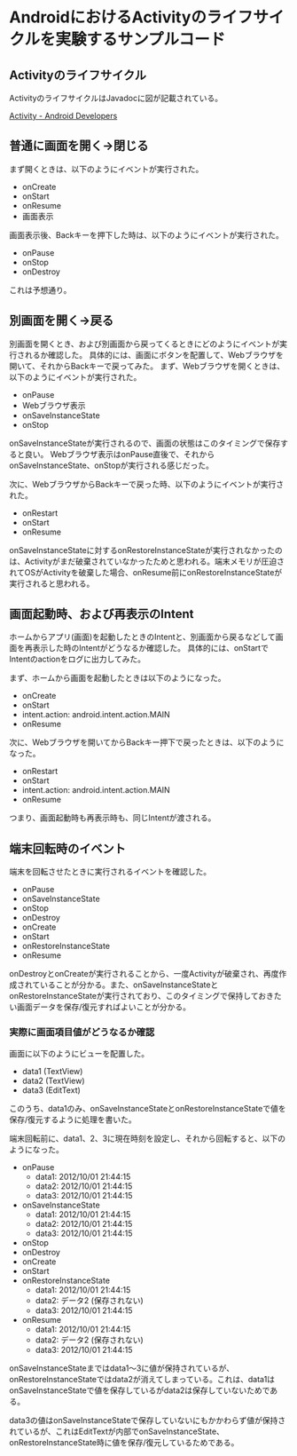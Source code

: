 # AndroidにおけるActivityのライフサイクルを実験するサンプルコード

## Activityのライフサイクル

ActivityのライフサイクルはJavadocに図が記載されている。

[Activity - Android Developers](http://developer.android.com/reference/android/app/Activity.html)

## 普通に画面を開く→閉じる

まず開くときは、以下のようにイベントが実行された。

- onCreate
- onStart
- onResume
- 画面表示

画面表示後、Backキーを押下した時は、以下のようにイベントが実行された。

- onPause
- onStop
- onDestroy

これは予想通り。

## 別画面を開く→戻る

別画面を開くとき、および別画面から戻ってくるときにどのようにイベントが実行されるか確認した。
具体的には、画面にボタンを配置して、Webブラウザを開いて、それからBackキーで戻ってみた。
まず、Webブラウザを開くときは、以下のようにイベントが実行された。

- onPause
- Webブラウザ表示
- onSaveInstanceState
- onStop

onSaveInstanceStateが実行されるので、画面の状態はこのタイミングで保存すると良い。
Webブラウザ表示はonPause直後で、それからonSaveInstanceState、onStopが実行される感じだった。

次に、WebブラウザからBackキーで戻った時、以下のようにイベントが実行された。

- onRestart
- onStart
- onResume

onSaveInstanceStateに対するonRestoreInstanceStateが実行されなかったのは、Activityがまだ破棄されていなかったためと思われる。端末メモリが圧迫されてOSがActivityを破棄した場合、onResume前にonRestoreInstanceStateが実行されると思われる。

## 画面起動時、および再表示のIntent

ホームからアプリ(画面)を起動したときのIntentと、別画面から戻るなどして画面を再表示した時のIntentがどうなるか確認した。
具体的には、onStartでIntentのactionをログに出力してみた。

まず、ホームから画面を起動したときは以下のようになった。

- onCreate
- onStart
- intent.action: android.intent.action.MAIN
- onResume

次に、Webブラウザを開いてからBackキー押下で戻ったときは、以下のようになった。

- onRestart
- onStart
- intent.action: android.intent.action.MAIN
- onResume

つまり、画面起動時も再表示時も、同じIntentが渡される。

## 端末回転時のイベント

端末を回転させたときに実行されるイベントを確認した。

- onPause
- onSaveInstanceState
- onStop
- onDestroy
- onCreate
- onStart
- onRestoreInstanceState
- onResume

onDestroyとonCreateが実行されることから、一度Activityが破棄され、再度作成されていることが分かる。また、onSaveInstanceStateとonRestoreInstanceStateが実行されており、このタイミングで保持しておきたい画面データを保存/復元すればよいことが分かる。

### 実際に画面項目値がどうなるか確認

画面に以下のようにビューを配置した。

- data1 (TextView)
- data2 (TextView)
- data3 (EditText)

このうち、data1のみ、onSaveInstanceStateとonRestoreInstanceStateで値を保存/復元するように処理を書いた。

端末回転前に、data1、2、3に現在時刻を設定し、それから回転すると、以下のようになった。

- onPause
    - data1: 2012/10/01 21:44:15
    - data2: 2012/10/01 21:44:15
    - data3: 2012/10/01 21:44:15
- onSaveInstanceState
    - data1: 2012/10/01 21:44:15
    - data2: 2012/10/01 21:44:15
    - data3: 2012/10/01 21:44:15
- onStop
- onDestroy
- onCreate
- onStart
- onRestoreInstanceState
    - data1: 2012/10/01 21:44:15
    - data2: データ2 (保存されない)
    - data3: 2012/10/01 21:44:15
- onResume
    - data1: 2012/10/01 21:44:15
    - data2: データ2 (保存されない)
    - data3: 2012/10/01 21:44:15

onSaveInstanceStateまではdata1～3に値が保持されているが、onRestoreInstanceStateではdata2が消えてしまっている。これは、data1はonSaveInstanceStateで値を保存しているがdata2は保存していないためである。

data3の値はonSaveInstanceStateで保存していないにもかかわらず値が保持されているが、これはEditTextが内部でonSaveInstanceState、onRestoreInstanceState時に値を保存/復元しているためである。
